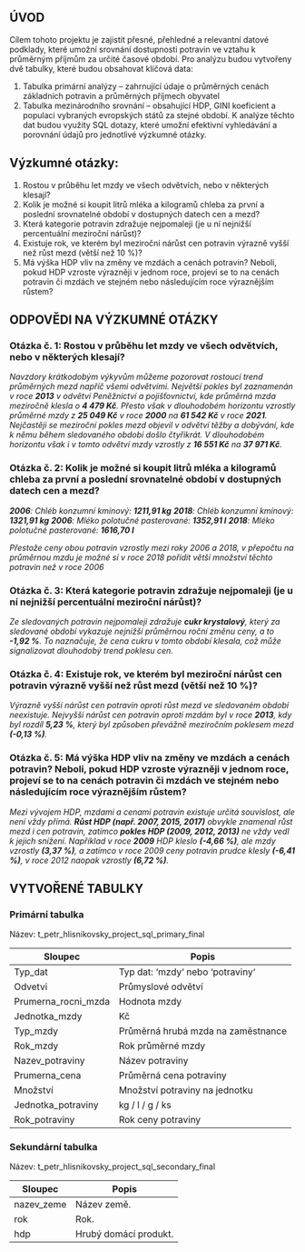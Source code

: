 ## ÚVOD 
Cílem tohoto projektu je zajistit přesné, přehledné a relevantní datové podklady, které umožní srovnání dostupnosti potravin ve vztahu k průměrným příjmům za určité časové období.
Pro analýzu budou vytvořeny dvě tabulky, které budou obsahovat klíčová data:
1.	Tabulka primární analýzy – zahrnující údaje o průměrných cenách základních potravin a průměrných příjmech obyvatel
2.	Tabulka mezinárodního srovnání – obsahující HDP, GINI koeficient a populaci vybraných evropských států za stejné období.
K analýze těchto dat budou využity SQL dotazy, které umožní efektivní vyhledávání a porovnání údajů pro jednotlivé výzkumné otázky.

## Výzkumné otázky:
1.	Rostou v průběhu let mzdy ve všech odvětvích, nebo v některých klesají?
2.	Kolik je možné si koupit litrů mléka a kilogramů chleba za první a poslední srovnatelné období v dostupných datech cen a mezd?
3.	Která kategorie potravin zdražuje nejpomaleji (je u ní nejnižší percentuální meziroční nárůst)?
4.	Existuje rok, ve kterém byl meziroční nárůst cen potravin výrazně vyšší než růst mezd (větší než 10 %)?
5.	Má výška HDP vliv na změny ve mzdách a cenách potravin? Neboli, pokud HDP vzroste výrazněji v jednom roce, projeví se to na cenách potravin či mzdách ve stejném nebo následujícím roce výraznějším růstem?

## ODPOVĚDI NA VÝZKUMNÉ OTÁZKY
### Otázka č. 1: Rostou v průběhu let mzdy ve všech odvětvích, nebo v některých klesají?
*Navzdory krátkodobým výkyvům můžeme pozorovat rostoucí trend průměrných mezd napříč všemi odvětvími. Největší pokles byl zaznamenán v roce **2013** v odvětví Peněžnictví a pojišťovnictví, kde průměrná mzda meziročně klesla o **4 479 Kč**. Přesto však v dlouhodobém horizontu vzrostly průměrné mzdy z **25 049 Kč** v roce **2000** na **61 542 Kč** v roce **2021**. Nejčastěji se meziroční pokles mezd objevil v odvětví těžby a dobývání, kde k němu během sledovaného období došlo čtyřikrát. V dlouhodobém horizontu však i v tomto odvětví mzdy vzrostly z **16 551 Kč** na **37 971 Kč**.*

### Otázka č. 2: Kolik je možné si koupit litrů mléka a kilogramů chleba za první a poslední srovnatelné období v dostupných datech cen a mezd?
***2006**: Chléb konzumní kmínový: **1211,91 kg**
**2018**: Chléb konzumní kmínový: **1321,91 kg**
**2006**: Mléko polotučné pasterované: **1352,91 l**
**2018**: Mléko polotučné pasterované: **1616,70 l***

*Přestože ceny obou potravin vzrostly mezi roky 2006 a 2018, v přepočtu na průměrnou mzdu je možné si v roce 2018 pořídit větší množství těchto potravin než v roce 2006*

### Otázka č. 3: Která kategorie potravin zdražuje nejpomaleji (je u ní nejnižší percentuální meziroční nárůst)?
*Ze sledovaných potravin nejpomaleji zdražuje **cukr krystalový**, který za sledované období vykazuje nejnižší průměrnou roční změnu ceny, a to **-1,92 %**. To naznačuje, že cena cukru v tomto období klesala, což může signalizovat dlouhodobý trend poklesu cen.*

### Otázka č. 4: Existuje rok, ve kterém byl meziroční nárůst cen potravin výrazně vyšší než růst mezd (větší než 10 %)?
*Výrazně vyšší nárůst cen potravin oproti růst mezd ve sledovaném období neexistuje. Nejvyšší nárůst cen potravin oproti mzdám byl v roce **2013**, kdy byl rozdíl **5,23 %**, který byl způsoben převážně meziročním poklesem mezd **(-0,13 %)**.* 

### Otázka č. 5: Má výška HDP vliv na změny ve mzdách a cenách potravin? Neboli, pokud HDP vzroste výrazněji v jednom roce, projeví se to na cenách potravin či mzdách ve stejném nebo následujícím roce výraznějším růstem?
*Mezi vývojem HDP, mzdami a cenami potravin existuje určitá souvislost, ale není vždy přímá. **Růst HDP (např. 2007, 2015, 2017)** obvykle znamenal růst mezd i cen potravin, zatímco **pokles HDP (2009, 2012, 2013)** ne vždy vedl k jejich snížení. Například v roce **2009** HDP kleslo **(-4,66 %)**, ale mzdy vzrostly **(3,37 %)**, a zatímco v roce 2009 ceny potravin prudce klesly **(-6,41 %)**, v roce 2012 naopak vzrostly **(6,72 %)**.*

## VYTVOŘENÉ TABULKY
### Primární tabulka
Název: t_petr_hlisnikovsky_project_sql_primary_final

| Sloupec             | Popis                                  |
|---------------------|----------------------------------------|
| Typ_dat             | Typ dat: ‘mzdy‘ nebo ‘potraviny‘       |
| Odvetvi             | Průmyslové odvětví                     |
| Prumerna_rocni_mzda | Hodnota mzdy                           |
| Jednotka_mzdy       | Kč                                     |
| Typ_mzdy            | Průměrná hrubá mzda na zaměstnance     |
| Rok_mzdy            | Rok průměrné mzdy                      |
| Nazev_potraviny     | Název potraviny                        |
| Prumerna_cena       | Průměrná cena potraviny                |
| Množství            | Množství potraviny na jednotku         |
| Jednotka_potraviny  | kg / l / g / ks                        |
| Rok_potraviny       | Rok ceny potraviny                     |

### Sekundární tabulka
Název: t_petr_hlisnikovsky_project_sql_secondary_final

| Sloupec      | Popis                    |
|--------------|--------------------------|
| nazev_zeme   | Název země.              |
| rok          | Rok.                     |
| hdp          | Hrubý domácí produkt.    |
